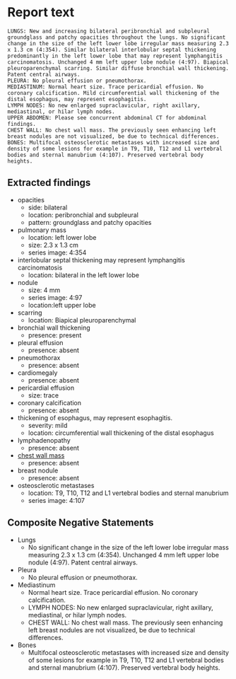 # Report text

```text
LUNGS: New and increasing bilateral peribronchial and subpleural groundglass and patchy opacities throughout the lungs. No significant change in the size of the left lower lobe irregular mass measuring 2.3 x 1.3 cm (4:354). Similar bilateral interlobular septal thickening predominantly in the left lower lobe that may represent lymphangitis carcinomatosis. Unchanged 4 mm left upper lobe nodule (4:97). Biapical pleuroparenchymal scarring. Similar diffuse bronchial wall thickening. Patent central airways.
PLEURA: No pleural effusion or pneumothorax.
MEDIASTINUM: Normal heart size. Trace pericardial effusion. No coronary calcification. Mild circumferential wall thickening of the distal esophagus, may represent esophagitis.
LYMPH NODES: No new enlarged supraclavicular, right axillary, mediastinal, or hilar lymph nodes.
UPPER ABDOMEN: Please see concurrent abdominal CT for abdominal findings.
CHEST WALL: No chest wall mass. The previously seen enhancing left breast nodules are not visualized, be due to technical differences.
BONES: Multifocal osteosclerotic metastases with increased size and density of some lesions for example in T9, T10, T12 and L1 vertebral bodies and sternal manubrium (4:107). Preserved vertebral body heights.
```

## Extracted findings

- opacities
  - side: bilateral
  - location: peribronchial and subpleural
  - pattern: groundglass and patchy opacities
- pulmonary mass
  - location: left lower lobe
  - size: 2.3 x 1.3 cm
  - series image: 4:354
- interlobular septal thickening may represent lymphangitis carcinomatosis
  - location: bilateral in the left lower lobe
- nodule
  - size: 4 mm
  - series image: 4:97
  - location:left upper lobe
- scarring
  - location: Biapical pleuroparenchymal
- bronchial wall thickening
  - presence: present
- pleural effusion
  - presence: absent
- pneumothorax
  - presence: absent
- cardiomegaly
  - presence: absent
- pericardial effusion
  - size: trace
- coronary calcification
  - presence: absent
- thickening of esophagus, may represent esophagitis.
  - severity: mild
  - location: circumferential wall thickening of the distal esophagus
- lymphadenopathy
  - presence: absent
- [chest wall mass](../../definitions/hood/chest-wall.json)  
  - presence: absent
- breast nodule
  - presence: absent
- osteosclerotic metastases
  - location: T9, T10, T12 and L1 vertebral bodies and sternal manubrium
  - series image: 4:107

## Composite Negative Statements

- Lungs
  - No significant change in the size of the left lower lobe irregular mass measuring 2.3 x 1.3 cm (4:354). Unchanged 4 mm left upper lobe nodule (4:97). Patent central airways.
- Pleura
  - No pleural effusion or pneumothorax.
- Mediastinum
  - Normal heart size. Trace pericardial effusion. No coronary calcification.
  - LYMPH NODES: No new enlarged supraclavicular, right axillary, mediastinal, or hilar lymph nodes.
  - CHEST WALL: No chest wall mass. The previously seen enhancing left breast nodules are not visualized, be due to technical differences.
- Bones
  - Multifocal osteosclerotic metastases with increased size and density of some lesions for example in T9, T10, T12 and L1 vertebral bodies and sternal manubrium (4:107). Preserved vertebral body heights.
